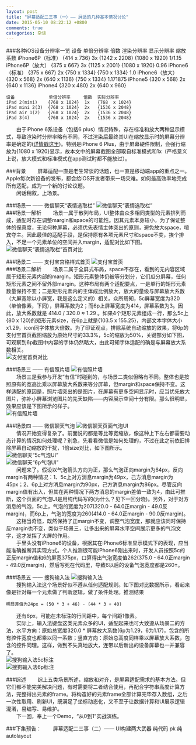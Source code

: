 ```yaml
---
layout: post
title: "屏幕适配二三事（一）—— 屏适的几种基本情况讨论"
date: 2015-05-10 08:22:12 +0800
comments: true
categories: 杂谈
---
```

###各种iOS设备分辨率一览
    设备              单倍分辨率     倍数  渲染分辨率      显示分辨率      缩放系数
    iPhone6P（标准）  {414 x 736}   3x   {1242 x 2208}  {1080 x 1920}  1/1.15
    iPhone6P（放大）  {375 x 667}   3x   {1125 x 2001}  {1080 x 1920}  0.96
    iPhone6（标准）   {375 x 667}   2x   {750  x 1334}  {750  x 1334}  1.0
    iPhone6（放大）   {320 x 568}   2x   {640  x 1136}  {750  x 1334}  1.171875
    iPhone5          {320 x 568}   2x   {640  x 1136}
    iPhone4          {320 x 480}   2x   {640  x 960}
    
    设备             单倍分辨率     倍数  实际分辨率
    iPad 2(mini)    {768 x 1024}  1x   {768  x 1024}
    iPad mini 2(3)  {768 x 1024}  2x   {1536 x 2048}
    iPad air 1(2)   {768 x 1024}  2x   {1536 x 2048}
    iPad 3(4)       {768 x 1024}  2x   {1536 x 2048}  
　　由于iPhone 6系设备（包括6 plus）情况特殊，存在标准和放大两种显示模式，导致渲染时分辨率略有不同，不过渲染后最终其UI在缩放显示时的屏幕分辨率是确定的([详情戳这里](http://www.paintcodeapp.com/news/ultimate-guide-to-iphone-resolutions "iPhone分辨率详解"))。特别是iPhone 6 Plus，由于屏幕硬件限制，会强行缩放为{1080 x 1920}显示，故本文中的屏幕截图全部取自标准模式和1x（严格意义上说，放大模式和标准模式在app测试时都不能放过）。  

###背景
　　屏幕适配一直是老生常谈的话题，也一直是移动端app的重点之一。Apple每次新设备的发布，都会给iOS开发者带来一场灾难。如何最高效率地完成所有适配，成为一个新的讨论议题。  
　　闲话稍叙，上场景。  

###场景一 —— 微信聊天“表情选取栏”
<img src="http://showmylym-blog.oss-cn-shenzhen.aliyuncs.com/3%2F%E5%BE%AE%E4%BF%A1%E8%A1%A8%E6%83%85%E9%A6%96%E9%A1%B55c.jpg" title="微信聊天“表情选取栏”" alt="微信聊天“表情选取栏”"/>  
###场景一解析
　　场景一属于散列布局，UI整体由众多相同类型的元素排列而成，适配时存在调整margin和space的可能性。因其元素本身较小，为了保证整体的保真度，无论何种屏幕，必须优先表情主体突出的原则，避免放大space，喧宾夺主。因此最佳的适配手段，是保持原有各项元素尺寸和space不变，挨个排入，不足一个元素单位的空间并入margin，适配对比如下图。  
<img src="http://showmylym-blog.oss-cn-shenzhen.aliyuncs.com/3%2F%E5%BE%AE%E4%BF%A1%E8%A1%A8%E6%83%85%E9%A6%96%E9%A1%B5%E5%AF%B9%E6%AF%94.png" title="微信聊天“表情选取栏”首页对比" alt="微信聊天“表情选取栏”首页对比"/>  

###场景二 —— 支付宝宫格样式首页
<img src="http://showmylym-blog.oss-cn-shenzhen.aliyuncs.com/3%2F%E6%94%AF%E4%BB%98%E5%AE%9D%E5%AE%AB%E6%A0%BC%E9%A6%96%E9%A1%B55c.jpg" title="支付宝首页" alt="支付宝首页"/>  
###场景二解析
　　场景二属于全屏式布局，space不存在，看到的无内容区域属于矩形元素内部的margin，矩形元素整体仍被等分划分，它们瓜分屏幕，任何矩形元素之间不留外部margin。这种布局有两个适配要点，一是单行的矩形元素数量保持不变；二是矩形元素内的主体成比例放大，放大的量级与屏幕放大系数（大屏宽除以小屏宽，我是这么定义的）相关。众所周知，5c屏幕宽度为320（单倍像素，下同），屏幕系数为2；而6p上屏幕宽度为414，屏幕系数为3。因此，放大系数就是 414.0 / 320.0 ≈ 1.29 。如果4个矩形元素组成一行，那么5c上{80 x 120}的矩形元素size，在6p上就是{103.5 x 155.25}，内部文本字体大小x1.29，icon同字体放大倍数。为了印证观点，排除系统自动缩放的效果，将6p的支付宝首页截图缩放为原始尺寸的33.3%，5c的缩放为50%，关键部分如下图，可观察到6p截图中内容的字体仍然略大，由此可知字体适配的确是与屏幕放大系数相关。  
<img src="http://showmylym-blog.oss-cn-shenzhen.aliyuncs.com/3%2F%E6%94%AF%E4%BB%98%E5%AE%9D%E5%AE%AB%E6%A0%BC%E9%A6%96%E9%A1%B5%E5%AF%B9%E6%AF%94.png" title="支付宝首页对比" alt="支付宝首页对比"/>  

###场景三 —— 有信照片墙
<img src="http://showmylym-blog.oss-cn-shenzhen.aliyuncs.com/3%2F%E6%9C%89%E4%BF%A1%E7%85%A7%E7%89%87%E5%A2%995c.png" title="有信照片墙" alt="有信照片墙"/>  
　　场景三是我参与开发“有信”时碰到的，与场景二类似但略有不同。整体也是按照原有的宽高比乘以屏幕放大系数来等分屏幕，但margin和space保持不变。这样适配的原因是，照片墙突出的是图片，在屏幕有更多空间显示时，应当优先放大图片，弥补小屏幕浏览图片的先天缺陷——内容展示空间十分有限。那么很明显，效果应该是下图所示的样子。  
<img src="http://showmylym-blog.oss-cn-shenzhen.aliyuncs.com/3%2F%E6%9C%89%E4%BF%A1%E7%85%A7%E7%89%87%E5%A2%996p.png" title="有信照片墙" alt="有信照片墙"/>  

###场景四 —— 微信聊天气泡
<img src="http://showmylym-blog.oss-cn-shenzhen.aliyuncs.com/3%2F%E5%BE%AE%E4%BF%A1%E8%81%8A%E5%A4%A9%E6%B0%94%E6%B3%A15c.png" title="微信聊天页面气泡UI" alt="微信聊天页面气泡UI"/>  
　　情况开始变得复杂了。前面说的都是等比等宽缩放，像这种上下左右都需要动态计算的情况如何处理呢？别急，先看看微信是如何处理的，不过在此之前依旧排除屏幕自动缩放的干扰，1倍size对比，如下图所示。  
<img src="http://showmylym-blog.oss-cn-shenzhen.aliyuncs.com/3%2F%E5%BE%AE%E4%BF%A1%E8%81%8A%E5%A4%A9%E6%B0%94%E6%B3%A1%E5%AF%B9%E6%AF%94_5c.png" title="微信聊天“5c气泡UI”" alt="微信聊天“5c气泡UI”"/>  
<img src="http://showmylym-blog.oss-cn-shenzhen.aliyuncs.com/3%2F%E5%BE%AE%E4%BF%A1%E8%81%8A%E5%A4%A9%E6%B0%94%E6%B3%A1%E5%AF%B9%E6%AF%94_6p.png" title="微信聊天“6p气泡UI”" alt="微信聊天“6p气泡UI”"/>  
　　问题来了。假设以气泡箭头方向为正，那么气泡正向margin为64px，反向margin有两种情况：1、5c上对方消息margin为49px，己方消息margin为45px；2、6p上对方消息margin为90px，己方消息margin为86px。尽管反向margin值有出入，但其在两种情况下两方消息的margin差值一致为4，由此可推断，这个页面的气泡UI是用纯代码写的(为什么？见下一回分晓)。另外，对于对方消息的气泡，5c上，气泡的宽度为207(320.0 - 64.0正margin - 49.0反margin)，而6p上，气泡的宽度为260(414.0 - 64.0正margin - 90.0反margin)。  
　　这相当奇怪，既然保持了正margin不变，调整气泡宽度，那就应该同时保持反margin也不变，类似于场景三，让多出来的屏幕水平空间展示更多的气泡文字，这才发挥了大屏的作用。  
　　手里头没有iPhone6的设备，根据其在iPhone6标准显示模式下的表现，应当能准确推断其实现方式。个人推测很可能iPhone6刚出来时，开发人员按照5c的正反margin值和6的屏宽375px，口算得出气泡宽度值262(375.0 - 64.0正margin - 49.0反margin)，然后写死在代码里，导致6以后的设备气泡宽度都是260±。  

###场景五 —— 搜狗输入法
<img src="http://showmylym-blog.oss-cn-shenzhen.aliyuncs.com/3%2F%E6%90%9C%E7%8B%97%E9%94%AE%E7%9B%985c.png" title="搜狗输入法" alt="搜狗输入法"/>  
　　搜狗输入法这个场景好似不遵从任何适配规则。如下图对比数据所示，看起来像是针对每一个元素做了判断逻辑，做了条件处理。推测结果  

    明显差值为24px = (50 * 3 + 46) - (44 * 3 + 40)  

　　还有6px，可能在未标注的行间距中，每个间距1像素。  
　　实际上，输入法键盘这类元素众多的UI，适配起来也可大致遵从场景二的方法，水平方向：原始总宽度320.0 * 屏幕放大系数(6p为1.29，6为1.17)，包含的所有控件宽度也都乘以同一系数；竖直方向：原始总高度同样乘以屏幕放大系数，包含的控件同理。这样，做到不失真地放大，连带以后新出的设备屏幕也一并兼容了。  
<img src="http://showmylym-blog.oss-cn-shenzhen.aliyuncs.com/3%2F%E6%90%9C%E7%8B%97%E9%94%AE%E7%9B%985c%E6%A0%87%E6%B3%A8.png" title="搜狗输入法5c标注" alt="搜狗输入法5c标注"/>  
<img src="http://showmylym-blog.oss-cn-shenzhen.aliyuncs.com/3%2F%E6%90%9C%E7%8B%97%E9%94%AE%E7%9B%986p%E6%A0%87%E6%B3%A8.png" title="搜狗输入法6p标注" alt="搜狗输入法6p标注"/>  

###综述
　　综上五类场景所述，缩放和对齐，是屏幕适配需求的基本方法。但它们都不能完美解决问题，有时需要将二者结合使用，再配合字符串高度计算方法，完整得出元素的frame。将构造好的元素frame全部计算完毕存入数组，之后一次性取用、刷新UI，既满足了坐标动态化，又不至于让数据计算和UI展示逻辑混淆，易编写、易维护。  
　　下一回，奉上一个Demo，“从0到1”实战演练。

###下集预告：
　　屏幕适配二三事（二）—— UI构建两大武器 纯代码 pk 纯autolayout
　　